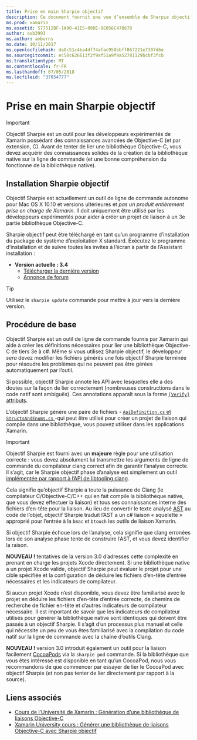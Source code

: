 ```yaml
---
title: Prise en main Sharpie objectif
description: Ce document fournit une vue d’ensemble de Sharpie objectif, l’outil utilisé pour automatiser la création de liaisons c# pour le code Objective-C.
ms.prod: xamarin
ms.assetid: 577512BF-1A90-41E5-89DE-9E056C478678
author: asb3993
ms.author: amburns
ms.date: 10/11/2017
ms.openlocfilehash: da8c51c4ba4df74afac950bbff867221e7307d6e
ms.sourcegitcommit: ec50c626613f2f9af51a9f4a52781129bcbf3fcb
ms.translationtype: MT
ms.contentlocale: fr-FR
ms.lasthandoff: 07/05/2018
ms.locfileid: "37854777"
---
```

# <a name="getting-started-with-objective-sharpie"></a>Prise en main Sharpie objectif

> [!IMPORTANT]
> Objectif Sharpie est un outil pour les développeurs expérimentés de Xamarin possédant des connaissances avancées de Objective-C (et par extension, C). Avant de tenter de lier une bibliothèque Objective-C, vous devez acquérir des connaissances solides de la création de la bibliothèque native sur la ligne de commande (et une bonne compréhension du fonctionne de la bibliothèque native).

<a name="installing" />

## <a name="installing-objective-sharpie"></a>Installation Sharpie objectif

Objectif Sharpie est actuellement un outil de ligne de commande autonome pour Mac OS X 10.10 et versions ultérieures et _pas un produit entièrement prise en charge de Xamarin_. Il doit uniquement être utilisé par les développeurs expérimentés pour aider à créer un projet de liaison à un 3e partie bibliothèque Objective-C.

Sharpie objectif peut être téléchargé en tant qu’un programme d’installation du package de système d’exploitation X standard.
Exécutez le programme d’installation et de suivre toutes les invites à l’écran à partir de l’Assistant installation :

- **Version actuelle : 3.4**
  - [Télécharger la dernière version](https://dl.xamarin.com/objective-sharpie/ObjectiveSharpie.pkg)
  - [Annonce de forum](https://forums.xamarin.com/discussion/104800/objective-sharpie-3-4)

> [!TIP]
> Utilisez le `sharpie update` commande pour mettre à jour vers la dernière version.

## <a name="basic-walkthrough"></a>Procédure de base

Objectif Sharpie est un outil de ligne de commande fournis par Xamarin qui aide à créer les définitions nécessaires pour lier une bibliothèque Objective-C de tiers 3e à c#.
Même si vous utilisez Sharpie objectif, le développeur *sera* devez modifier les fichiers générés une fois objectif Sharpie terminée pour résoudre les problèmes qui ne peuvent pas être gérées automatiquement par l’outil.

Si possible, objectif Sharpie annote les API avec lesquelles elle a des doutes sur la façon de lier correctement (nombreuses constructions dans le code natif sont ambiguës).
Ces annotations apparaît sous la forme [ `[Verify]` attributs](~/cross-platform/macios/binding/objective-sharpie/platform/verify.md).

L’objectif Sharpie génère une paire de fichiers - [ `ApiDefinition.cs` et `StructsAndEnums.cs` ](~/cross-platform/macios/binding/objective-sharpie/platform/apidefinitions-structsandenums.md) -qui peut être utilisé pour créer un projet de liaison qui compile dans une bibliothèque, vous pouvez utiliser dans les applications Xamarin.

> [!IMPORTANT]
> Objectif Sharpie est fourni avec un **majeure** règle pour une utilisation correcte : vous devez absolument lui transmettre les arguments de ligne de commande du compilateur clang correct afin de garantir l’analyse correcte. Il s’agit, car le Sharpie objectif phase d’analyse est simplement un outil [implémentée par rapport à l’API de libtooling clang](http://clang.llvm.org/docs/LibTooling.html).

Cela signifie qu’objectif Sharpie a toute la puissance de Clang (le compilateur C/Objective-C/C++ qui en fait compile la bibliothèque native, que vous devez effectuer la liaison) et tous ses connaissances interne des fichiers d’en-tête pour la liaison.
Au lieu de convertir le texte analysé [AST](http://en.wikipedia.org/wiki/Abstract_syntax_tree) au code de l’objet, objectif Sharpie traduit l’AST a un c# liaison « squelette » approprié pour l’entrée à la `bmac` et `btouch` les outils de liaison Xamarin.

Si objectif Sharpie échoue lors de l’analyse, cela signifie que clang erronées lors de son analyse phase tente de construire l’AST, et vous devez identifier la raison.

**NOUVEAU !** tentatives de la version 3.0 d’adresses cette complexité en prenant en charge les projets Xcode directement. Si une bibliothèque native a un projet Xcode valide, objectif Sharpie peut évaluer le projet pour une cible spécifiée et la configuration de déduire les fichiers d’en-tête d’entrée nécessaires et les indicateurs de compilateur.

Si aucun projet Xcode n’est disponible, vous devez être familiarisé avec le projet en déduire les fichiers d’en-tête d’entrée correcte, de chemins de recherche de fichier en-tête et d’autres indicateurs de compilateur nécessaire. Il est important de savoir que les indicateurs de compilateur utilisés pour générer la bibliothèque native sont identiques qui doivent être passés à un objectif Sharpie. Il s’agit d’un processus plus manuel et celle qui nécessite un peu de vous êtes familiarisé avec la compilation du code natif sur la ligne de commande avec la chaîne d’outils Clang.

**NOUVEAU !** version 3.0 introduit également un outil pour la liaison facilement [CocoaPods](https://cocoapods.org) via la `sharpie pod` commande.
Si la bibliothèque que vous êtes intéressé est disponible en tant qu’un CocoaPod, nous vous recommandons de que commencer par essayer de lier le CocoaPod avec objectif Sharpie (et non pas tenter de lier directement par rapport à la source).

## <a name="related-links"></a>Liens associés

- [Cours de l’Université de Xamarin : Génération d’une bibliothèque de liaisons Objective-C](https://university.xamarin.com/classes/track/all#building-an-objective-c-bindings-library)
- [Xamarin University cours : Générer une bibliothèque de liaisons Objective-C avec Sharpie objectif](https://university.xamarin.com/classes/track/all#build-an-objective-c-bindings-library-with-objective-sharpie)